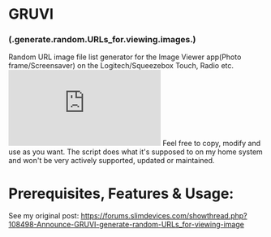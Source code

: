 # GRUVI 
### (.generate.random.URLs_for.viewing.images.)
Random URL image file list generator for the Image Viewer app(Photo frame/Screensaver) on the Logitech/Squeezebox Touch, Radio etc.
![alt text](https://forums.slimdevices.com/attachment.php?s=021284832d61884535aa4b4d44e1e494&attachmentid=24288&d=1514976768)
Feel free to copy, modify and use as you want. The script does what it's supposed to on my home system and won't be very actively supported, updated or maintained.

# Prerequisites, Features & Usage:
See my original post: https://forums.slimdevices.com/showthread.php?108498-Announce-GRUVI-generate-random-URLs_for-viewing-image
